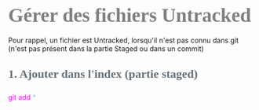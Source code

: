 <head>
<style>
#titleMain {color:#808080; font-size:40px; font-weight:bold; font-family:"Cambria"}
#titleSub {color:#677179; font-size:24px; font-weight:bold; font-family: "Verdana"; margin-top:30px; margin-bottom:25px}
#titleSub2 {color:#563C5C; font-size:20px; font-weight:bold; margin-bottom:20px}
#com {color:#FF00FF; font-size:18px "Carnivalee Freakshow"}
#par {color:#32CD32; font-size:18px "Carnivalee Freakshow"}
#val {color:#87CEFA; font-size:18px "Carnivalee Freakshow"}
#not {color:#1E90FF; font-size:18px "Carnivalee Freakshow"}
</style>
</head>

<!-- ```css
<head>
<style>
#bleu {
color:#87CEFA }
</style>
</head>
``` -->

# <div id="titleMain">Gérer des fichiers Untracked</div>

Pour rappel, un fichier est Untracked, lorsqu'il n'est pas connu dans git (n'est pas présent dans la partie Staged ou dans un commit)

## <div id="titleSub">1. Ajouter dans l'index (partie staged)</div>

<span id="com">git add </span>
<span id="val">*</span>